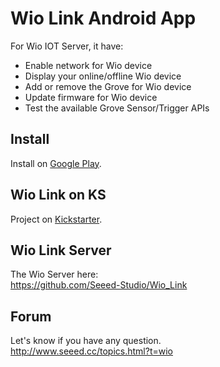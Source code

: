 # Wio Link Android App
For Wio IOT Server, it have:
- Enable network for Wio device
- Display your online/offline Wio device
- Add or remove the Grove for Wio device
- Update firmware for Wio device
- Test the available Grove Sensor/Trigger APIs 

## Install
Install on [Google Play](https://play.google.com/store/apps/details?id=cc.seeed.iot.ap).

## Wio Link on KS
Project on [Kickstarter](https://www.kickstarter.com/projects/seeed/wio-link-3-steps-5-minutes-build-your-iot-applicat).

## Wio Link Server
The Wio Server here:   
https://github.com/Seeed-Studio/Wio_Link

## Forum
Let's know if you have any question.  
http://www.seeed.cc/topics.html?t=wio
